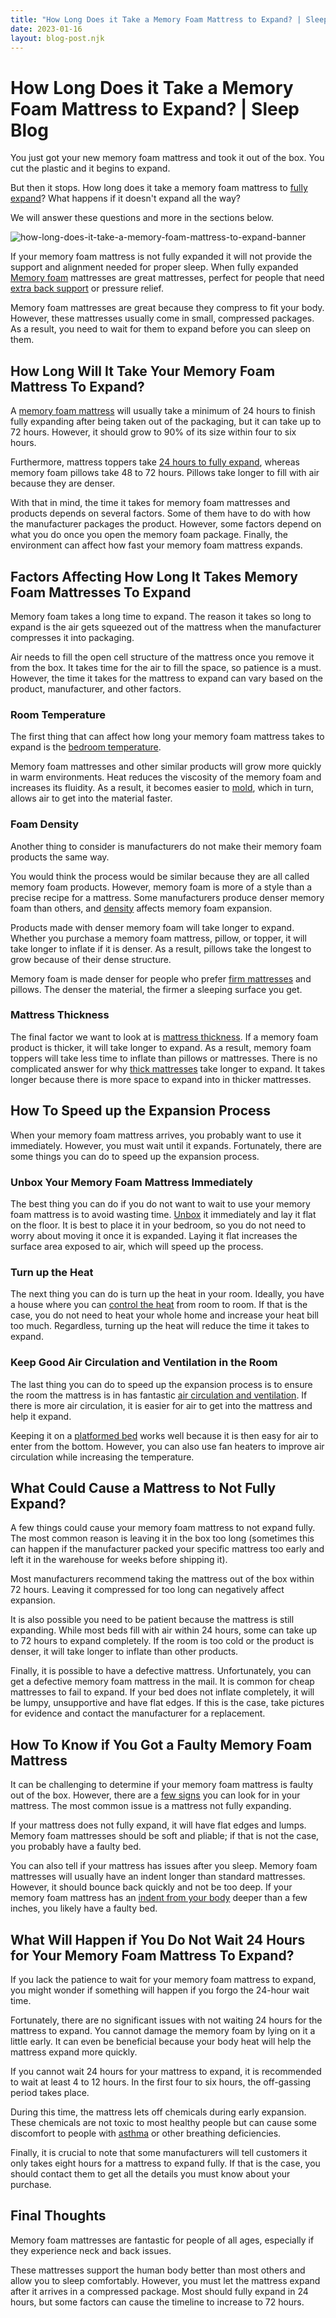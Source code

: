 ```yaml
---
title: "How Long Does it Take a Memory Foam Mattress to Expand? | Sleep Blog"
date: 2023-01-16
layout: blog-post.njk
---
```


# How Long Does it Take a Memory Foam Mattress to Expand? | Sleep Blog

You just got your new memory foam mattress and took it out of the box. You cut the plastic and it begins to expand.

But then it stops. How long does it take a memory foam mattress to [fully expand](https://www.abedderworld.com/novilla-mattress-review.html/)? What happens if it doesn't expand all the way?

We will answer these questions and more in the sections below.

![how-long-does-it-take-a-memory-foam-mattress-to-expand-banner](/images/blog/Most-Attractive-Youtube-Thumbnail-71-1024x576.png)

If your memory foam mattress is not fully expanded it will not provide the support and alignment needed for proper sleep. When fully expanded [Memory foam](https://www.nasa.gov/offices/ipp/home/myth_foam.html) mattresses are great mattresses, perfect for people that need [extra back support](https://www.abedderworld.com/memory-foam-mattress-cause-back-pain.html/) or pressure relief.

Memory foam mattresses are great because they compress to fit your body. However, these mattresses usually come in small, compressed packages. As a result, you need to wait for them to expand before you can sleep on them. 

## How Long Will It Take Your Memory Foam Mattress To Expand?

A [memory foam mattress](https://www.abedderworld.com/gel-memory-foam-mattress.html/) will usually take a minimum of 24 hours to finish fully expanding after being taken out of the packaging, but it can take up to 72 hours. However, it should grow to 90% of its size within four to six hours. 

Furthermore, mattress toppers take [24 hours to fully expand](https://www.abedderworld.com/what-happens-if-you-sleep-on-memory-foam-mattress-before-24-hours.html/), whereas memory foam pillows take 48 to 72 hours. Pillows take longer to fill with air because they are denser. 

With that in mind, the time it takes for memory foam mattresses and products depends on several factors. Some of them have to do with how the manufacturer packages the product. However, some factors depend on what you do once you open the memory foam package. Finally, the environment can affect how fast your memory foam mattress expands.

## Factors Affecting How Long It Takes Memory Foam Mattresses To Expand

Memory foam takes a long time to expand. The reason it takes so long to expand is the air gets squeezed out of the mattress when the manufacturer compresses it into packaging. 

Air needs to fill the open cell structure of the mattress once you remove it from the box. It takes time for the air to fill the space, so patience is a must. However, the time it takes for the mattress to expand can vary based on the product, manufacturer, and other factors.

### Room Temperature

The first thing that can affect how long your memory foam mattress takes to expand is the [bedroom temperature](https://www.adt.com/resources/average-room-temperature#:~:text=Everyone%20is%20different%2C%20and%20that's,68%20and%2076%C2%B0F.). 

Memory foam mattresses and other similar products will grow more quickly in warm environments. Heat reduces the viscosity of the memory foam and increases its fluidity. As a result, it becomes easier to [mold](https://www.abedderworld.com/mold-on-a-mattress.html/), which in turn, allows air to get into the material faster. 

### Foam Density

Another thing to consider is manufacturers do not make their memory foam products the same way. 

You would think the process would be similar because they are all called memory foam products. However, memory foam is more of a style than a precise recipe for a mattress. Some manufacturers produce denser memory foam than others, and [density](https://www.morfurniture.com/inspiration/foam-density-guide) affects memory foam expansion.

Products made with denser memory foam will take longer to expand. Whether you purchase a memory foam mattress, pillow, or topper, it will take longer to inflate if it is denser. As a result, pillows take the longest to grow because of their dense structure. 

Memory foam is made denser for people who prefer [firm mattresses](https://www.abedderworld.com/best-extra-firm-mattress.html/) and pillows. The denser the material, the firmer a sleeping surface you get.

### Mattress Thickness

The final factor we want to look at is [mattress thickness](https://www.abedderworld.com/mattress-thickness-guide-everything-you-need-to-know.html/). If a memory foam product is thicker, it will take longer to expand. As a result, memory foam toppers will take less time to inflate than pillows or mattresses. There is no complicated answer for why [thick mattresses](https://www.abedderworld.com/best-14-inch-thick-mattress.html/) take longer to expand. It takes longer because there is more space to expand into in thicker mattresses.

## How To Speed up the Expansion Process

When your memory foam mattress arrives, you probably want to use it immediately. However, you must wait until it expands. Fortunately, there are some things you can do to speed up the expansion process.

### Unbox Your Memory Foam Mattress Immediately

The best thing you can do if you do not want to wait to use your memory foam mattress is to avoid wasting time. [Unbox](https://www.abedderworld.com/how-long-can-you-leave-a-memory-foam-mattress-in-the-box.html/) it immediately and lay it flat on the floor. It is best to place it in your bedroom, so you do not need to worry about moving it once it is expanded. Laying it flat increases the surface area exposed to air, which will speed up the process.

### Turn up the Heat

The next thing you can do is turn up the heat in your room. Ideally, you have a house where you can [control the heat](https://homeguides.sfgate.com/add-electric-heating-system-one-room-70952.html) from room to room. If that is the case, you do not need to heat your whole home and increase your heat bill too much. Regardless, turning up the heat will reduce the time it takes to expand. 

### Keep Good Air Circulation and Ventilation in the Room

The last thing you can do to speed up the expansion process is to ensure the room the mattress is in has fantastic [air circulation and ventilation](https://www.cdc.gov/coronavirus/2019-ncov/prevent-getting-sick/improving-ventilation-home.html). If there is more air circulation, it is easier for air to get into the mattress and help it expand. 

Keeping it on a [platformed bed](https://www.abedderworld.com/best-mattres-for-platform-bed.html/) works well because it is then easy for air to enter from the bottom. However, you can also use fan heaters to improve air circulation while increasing the temperature.

## What Could Cause a Mattress to Not Fully Expand?

A few things could cause your memory foam mattress to not expand fully. The most common reason is leaving it in the box too long (sometimes this can happen if the manufacturer packed your specific mattress too early and left it in the warehouse for weeks before shipping it).

Most manufacturers recommend taking the mattress out of the box within 72 hours. Leaving it compressed for too long can negatively affect expansion.

It is also possible you need to be patient because the mattress is still expanding. While most beds fill with air within 24 hours, some can take up to 72 hours to expand completely. If the room is too cold or the product is denser, it will take longer to inflate than other products. 

Finally, it is possible to have a defective mattress. Unfortunately, you can get a defective memory foam mattress in the mail. It is common for cheap mattresses to fail to expand. If your bed does not inflate completely, it will be lumpy, unsupportive and have flat edges. If this is the case, take pictures for evidence and contact the manufacturer for a replacement.

## How To Know if You Got a Faulty Memory Foam Mattress

It can be challenging to determine if your memory foam mattress is faulty out of the box. However, there are a [few signs](https://www.reverie.com/blog/blog-Top-10-Signs-you-need-a-new-mattress.html) you can look for in your mattress. The most common issue is a mattress not fully expanding. 

If your mattress does not fully expand, it will have flat edges and lumps. Memory foam mattresses should be soft and pliable; if that is not the case, you probably have a faulty bed.

You can also tell if your mattress has issues after you sleep. Memory foam mattresses will usually have an indent longer than standard mattresses. However, it should bounce back quickly and not be too deep. If your memory foam mattress has an [indent from your body](https://www.abedderworld.com/how-to-fix-a-sagging-mattress.html/) deeper than a few inches, you likely have a faulty bed.

## What Will Happen if You Do Not Wait 24 Hours for Your Memory Foam Mattress To Expand?

If you lack the patience to wait for your memory foam mattress to expand, you might wonder if something will happen if you forgo the 24-hour wait time. 

Fortunately, there are no significant issues with not waiting 24 hours for the mattress to expand. You cannot damage the memory foam by lying on it a little early. It can even be beneficial because your body heat will help the mattress expand more quickly. 

If you cannot wait 24 hours for your mattress to expand, it is recommended to wait at least 4 to 12 hours. In the first four to six hours, the off-gassing period takes place. 

During this time, the mattress lets off chemicals during early expansion. These chemicals are not toxic to most healthy people but can cause some discomfort to people with [asthma](https://www.mayoclinic.org/diseases-conditions/asthma/symptoms-causes/syc-20369653) or other breathing deficiencies. 

Finally, it is crucial to note that some manufacturers will tell customers it only takes eight hours for a mattress to expand fully. If that is the case, you should contact them to get all the details you must know about your purchase.

## Final Thoughts

Memory foam mattresses are fantastic for people of all ages, especially if they experience neck and back issues. 

These mattresses support the human body better than most others and allow you to sleep comfortably. However, you must let the mattress expand after it arrives in a compressed package. Most should fully expand in 24 hours, but some factors can cause the timeline to increase to 72 hours.
